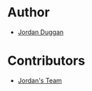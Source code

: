 # Author
+ [Jordan Duggan](http://about.me/jordan.duggan)

# Contributors
+ [Jordan's Team](http://www.virtru.com)